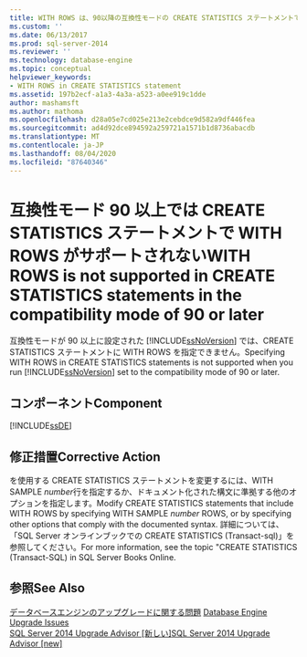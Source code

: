 ```yaml
---
title: WITH ROWS は、90以降の互換性モードの CREATE STATISTICS ステートメントではサポートされていません。Microsoft Docs
ms.custom: ''
ms.date: 06/13/2017
ms.prod: sql-server-2014
ms.reviewer: ''
ms.technology: database-engine
ms.topic: conceptual
helpviewer_keywords:
- WITH ROWS in CREATE STATISTICS statement
ms.assetid: 197b2ecf-a1a3-4a3a-a523-a0ee919c1dde
author: mashamsft
ms.author: mathoma
ms.openlocfilehash: d28a05e7cd025e213e2cebdce9d582a9df446fea
ms.sourcegitcommit: ad4d92dce894592a259721a1571b1d8736abacdb
ms.translationtype: MT
ms.contentlocale: ja-JP
ms.lasthandoff: 08/04/2020
ms.locfileid: "87640346"
---
```

# <a name="with-rows-is-not-supported-in-create-statistics-statements-in-the-compatibility-mode-of-90-or-later"></a><span data-ttu-id="d573e-102">互換性モード 90 以上では CREATE STATISTICS ステートメントで WITH ROWS がサポートされない</span><span class="sxs-lookup"><span data-stu-id="d573e-102">WITH ROWS is not supported in CREATE STATISTICS statements in the compatibility mode of 90 or later</span></span>
  <span data-ttu-id="d573e-103">互換性モードが 90 以上に設定された [!INCLUDE[ssNoVersion](../../includes/ssnoversion-md.md)] では、CREATE STATISTICS ステートメントに WITH ROWS を指定できません。</span><span class="sxs-lookup"><span data-stu-id="d573e-103">Specifying WITH ROWS in CREATE STATISTICS statements is not supported when you run [!INCLUDE[ssNoVersion](../../includes/ssnoversion-md.md)] set to the compatibility mode of 90 or later.</span></span>  
  
## <a name="component"></a><span data-ttu-id="d573e-104">コンポーネント</span><span class="sxs-lookup"><span data-stu-id="d573e-104">Component</span></span>  
 [!INCLUDE[ssDE](../../includes/ssde-md.md)]  
  
## <a name="corrective-action"></a><span data-ttu-id="d573e-105">修正措置</span><span class="sxs-lookup"><span data-stu-id="d573e-105">Corrective Action</span></span>  
 <span data-ttu-id="d573e-106">を使用する CREATE STATISTICS ステートメントを変更するには、WITH SAMPLE *number*行を指定するか、ドキュメント化された構文に準拠する他のオプションを指定します。</span><span class="sxs-lookup"><span data-stu-id="d573e-106">Modify CREATE STATISTICS statements that include WITH ROWS by specifying WITH SAMPLE *number* ROWS, or by specifying other options that comply with the documented syntax.</span></span> <span data-ttu-id="d573e-107">詳細については、「SQL Server オンラインブックでの CREATE STATISTICS (Transact-sql)」を参照してください。</span><span class="sxs-lookup"><span data-stu-id="d573e-107">For more information, see the topic "CREATE STATISTICS (Transact-SQL) in SQL Server Books Online.</span></span>  
  
## <a name="see-also"></a><span data-ttu-id="d573e-108">参照</span><span class="sxs-lookup"><span data-stu-id="d573e-108">See Also</span></span>  
 <span data-ttu-id="d573e-109">[データベースエンジンのアップグレードに関する問題](../../../2014/sql-server/install/database-engine-upgrade-issues.md) </span><span class="sxs-lookup"><span data-stu-id="d573e-109">[Database Engine Upgrade Issues](../../../2014/sql-server/install/database-engine-upgrade-issues.md) </span></span>  
 [<span data-ttu-id="d573e-110">SQL Server 2014 Upgrade Advisor &#91;新しい&#93;</span><span class="sxs-lookup"><span data-stu-id="d573e-110">SQL Server 2014 Upgrade Advisor &#91;new&#93;</span></span>](sql-server-2014-upgrade-advisor.md)  
  
  
